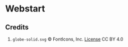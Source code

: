 # Webstart

## Credits

1. `globe-solid.svg` &copy; FontIcons, Inc. [License](https://fontawesome.com/license) CC BY 4.0
